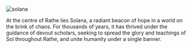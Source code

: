 ![solana](https://media.githubusercontent.com/media/nathaneastwood/fablore/main/src/world-of-rathe/solana/media/solana.webp)

At the centre of Rathe lies Solana, a radiant beacon of hope in a world on the brink of chaos. For thousands of years, it has thrived under the guidance of devout scholars, seeking to spread the glory and teachings of Sol throughout Rathe, and unite humanity under a single banner.
